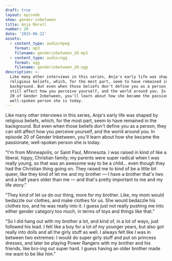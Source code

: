 ```yaml
---
draft: true
layout: episode
show: gender-inbetween
title: Anja Morell
number: 20
date: '2015-06-22'
assets:
  - content_type: audio/mpeg
    format: mp3
    filename: genderinbetween_20.mp3
  - content_type: audio/ogg
    format: ogg
    filename: genderinbetween_20.ogg
description: >-
  Like many other interviews in this series, Anja's early life was shaped by
  religious beliefs, which, for the most part, seem to have remained in the
  background. But even when those beliefs don't define you as a person, they can
  still affect how you perceive yourself, and the world around you. In episode
  20 of Gender Inbetween, you'll learn about how she became the passionate,
  well-spoken person she is today.
---
```

Like many other interviews in this series, Anja's early life was shaped by religious beliefs, which, for the most part, seem to have remained in the background. But even when those beliefs don't define you as a person, they can still affect how you perceive yourself, and the world around you. In episode 20 of Gender Inbetween, you'll learn about how she became the passionate, well-spoken person she is today.

"I'm from Minneapolis, or Saint Paul, Minnesota. I was raised in kind of like a liberal, hippy, Christian family; my parents were super radical when I was really young, so that was an awesome way to be a child... even though they had the Christian thing going on. They raised me to kind of be a little bit queer, like they kind of let me and my brother &mdash; I have a brother that's two and a half years older than me &mdash; and that's pretty important to me and my life story."

"They kind of let us do our thing, more for my brother. Like, my mom would bedazzle our clothes, and make clothes for us. She would bedazzle his clothes too, and he was really into it. I guess just not really pushing me into either gender category too much, in terms of toys and things like that."

"So I did hang out with my brother a lot, and kind of, in a lot of ways, just followed his lead. I felt like a boy for a lot of my younger years, but also got really into dolls and all the girly stuff as well. I always felt like I was in between two extremes: I would do super girly stuff and put on princess dresses, and later be playing Power Rangers with my brother and his friends, like bro-ing out super hard. I guess having an older brother made me want to be like him."